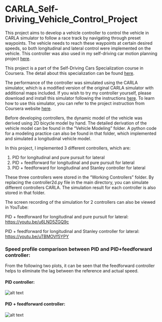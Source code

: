 # CARLA_Self-Driving_Vehicle_Control_Project
This project aims to develop a vehicle controller to control the vehicle in CARLA simulator to follow a race track by navigating through preset waypoints. The vehicle needs to reach these waypoints at certain desired speeds, so both longitudinal and lateral control were implemented on the vehicle. This controller was also used in my self-driving car motion planning project [here](https://github.com/yymmaa0000/CARLA_Motion_Planning_for_Self-Driving_Cars_Project).

This project is a part of the Self-Driving Cars Specialization course in Coursera. The detail about this specialization can be found [here](https://www.coursera.org/specializations/self-driving-cars).

The performance of the controller was simulated using the CARLA simulator, which is a modified version of the original CARLA simulator with additional maps included. If you wish to try my controller yourself, please download and install this simulator following the instructions [here](https://www.coursera.org/learn/intro-self-driving-cars/supplement/pGdcu/carla-installation-guide). To learn how to use this simulator, you can refer to the project instruction from Coursera website [here](https://www.coursera.org/learn/intro-self-driving-cars/programming/ac8R5/final-project-self-driving-vehicle-control).

Before developing controllers, the dynamic model of the vehicle was derived using 2D bicycle model by hand. The detailed derivation of the vehicle model can be found in the “Vehicle Modeling” folder. A python code for a modeling practice can also be found in that folder, which implemented and simulated a longitudinal vehicle model.

In this project, I implemented 3 different controllers, which are:
1. PID for longitudinal and pure pursuit for lateral
2. PID + feedforward for longitudinal and pure pursuit for lateral
3. PID + feedforward for longitudinal and Stanley controller for lateral

These three controllers were stored in the “Working Controllers” folder. By replacing the controller2d.py file in the main directory, you can simulate different controllers CARLA. The simulation result for each controller is also stored in that folder.

The screen recording of the simulation for 2 controllers can also be viewed in YouTube:

PID + feedforward for longitudinal and pure pursuit for lateral: https://youtu.be/u6LND5ZGQ9c

PID + feedforward for longitudinal and Stanley controller for lateral: https://youtu.be/uTBMOVf5YPY

### Speed profile comparison between PID and PID+feedforward controller: ###

From the following two plots, it can be seen that the feedforward controller helps to eliminate the lag between the reference and actual speed.

#### PID controller: ####

![alt text](https://github.com/yymmaa0000/CARLA_Self-Driving_Vehicle_Control_Project/blob/master/Working%20Controllers/PID%20and%20Pure%20Pursuit/controller_output/Speed%20Profiles.png)

#### PID + feedforward controller: ####

![alt text](https://github.com/yymmaa0000/CARLA_Self-Driving_Vehicle_Control_Project/blob/master/Working%20Controllers/PID%20%2B%20feedforward%20and%20Pure%20Pursuit/controller_output/Speed%20Profiles.png)
